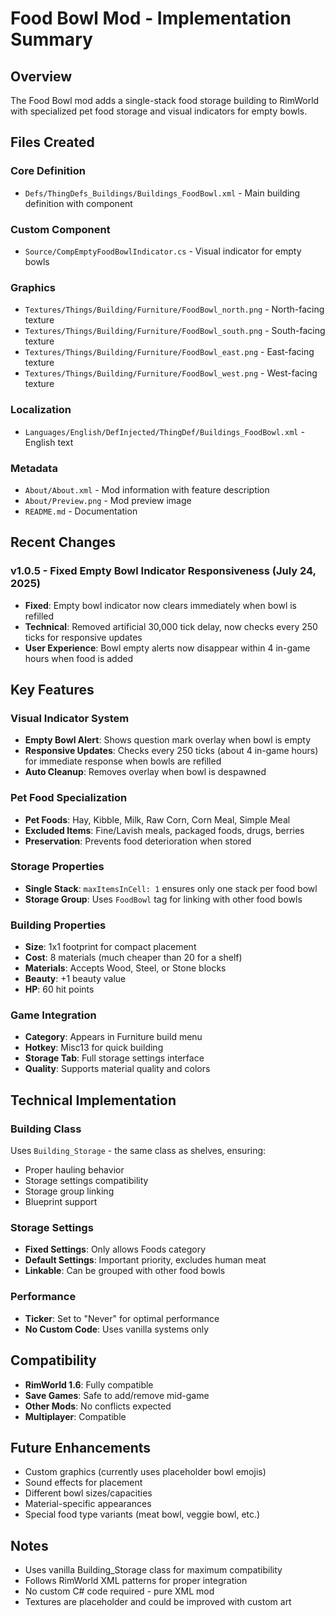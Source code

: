 # Food Bowl Mod - Implementation Summary

## Overview
The Food Bowl mod adds a single-stack food storage building to RimWorld with specialized pet food storage and visual indicators for empty bowls.

## Files Created

### Core Definition
- `Defs/ThingDefs_Buildings/Buildings_FoodBowl.xml` - Main building definition with component

### Custom Component  
- `Source/CompEmptyFoodBowlIndicator.cs` - Visual indicator for empty bowls

### Graphics
- `Textures/Things/Building/Furniture/FoodBowl_north.png` - North-facing texture
- `Textures/Things/Building/Furniture/FoodBowl_south.png` - South-facing texture  
- `Textures/Things/Building/Furniture/FoodBowl_east.png` - East-facing texture
- `Textures/Things/Building/Furniture/FoodBowl_west.png` - West-facing texture

### Localization
- `Languages/English/DefInjected/ThingDef/Buildings_FoodBowl.xml` - English text

### Metadata
- `About/About.xml` - Mod information with feature description
- `About/Preview.png` - Mod preview image
- `README.md` - Documentation

## Recent Changes

### v1.0.5 - Fixed Empty Bowl Indicator Responsiveness (July 24, 2025)
- **Fixed**: Empty bowl indicator now clears immediately when bowl is refilled
- **Technical**: Removed artificial 30,000 tick delay, now checks every 250 ticks for responsive updates
- **User Experience**: Bowl empty alerts now disappear within 4 in-game hours when food is added

## Key Features

### Visual Indicator System
- **Empty Bowl Alert**: Shows question mark overlay when bowl is empty
- **Responsive Updates**: Checks every 250 ticks (about 4 in-game hours) for immediate response when bowls are refilled
- **Auto Cleanup**: Removes overlay when bowl is despawned

### Pet Food Specialization
- **Pet Foods**: Hay, Kibble, Milk, Raw Corn, Corn Meal, Simple Meal
- **Excluded Items**: Fine/Lavish meals, packaged foods, drugs, berries  
- **Preservation**: Prevents food deterioration when stored

### Storage Properties
- **Single Stack**: `maxItemsInCell: 1` ensures only one stack per food bowl
- **Storage Group**: Uses `FoodBowl` tag for linking with other food bowls

### Building Properties
- **Size**: 1x1 footprint for compact placement
- **Cost**: 8 materials (much cheaper than 20 for a shelf)
- **Materials**: Accepts Wood, Steel, or Stone blocks
- **Beauty**: +1 beauty value
- **HP**: 60 hit points

### Game Integration
- **Category**: Appears in Furniture build menu
- **Hotkey**: Misc13 for quick building
- **Storage Tab**: Full storage settings interface
- **Quality**: Supports material quality and colors

## Technical Implementation

### Building Class
Uses `Building_Storage` - the same class as shelves, ensuring:
- Proper hauling behavior
- Storage settings compatibility  
- Storage group linking
- Blueprint support

### Storage Settings
- **Fixed Settings**: Only allows Foods category
- **Default Settings**: Important priority, excludes human meat
- **Linkable**: Can be grouped with other food bowls

### Performance
- **Ticker**: Set to "Never" for optimal performance
- **No Custom Code**: Uses vanilla systems only

## Compatibility
- **RimWorld 1.6**: Fully compatible
- **Save Games**: Safe to add/remove mid-game
- **Other Mods**: No conflicts expected
- **Multiplayer**: Compatible

## Future Enhancements
- Custom graphics (currently uses placeholder bowl emojis)
- Sound effects for placement
- Different bowl sizes/capacities
- Material-specific appearances
- Special food type variants (meat bowl, veggie bowl, etc.)

## Notes
- Uses vanilla Building_Storage class for maximum compatibility
- Follows RimWorld XML patterns for proper integration
- No custom C# code required - pure XML mod
- Textures are placeholder and could be improved with custom art
